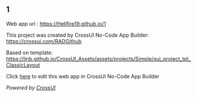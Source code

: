 ## 1
Web app url : https://Hellfire19.github.io/1

This project was created by CrossUI No-Code App Builder: https://crossui.com/RADGithub

Based on template: https://linb.github.io/CrossUI_Assets/assets/projects/Simple/xui_project_tpl_ClassicLayout

Click [here](https://crossui.com/RADGithub/#!from=github&owner=Hellfire19&repo=1) to edit this web app in CrossUI No-Code App Builder

<i>Powered by [CrossUI](https://crossui.com)</i>
